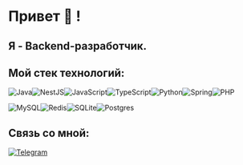 # Привет 👋 !

## Я - Backend-разработчик.

## Мой стек технологий:

<img alt="Java" src="https://img.shields.io/badge/java-%23ED8B00.svg?style=for-the-badge&logo=openjdk&logoColor=white"/><img alt="NestJS" src="https://img.shields.io/badge/nestjs-%23E0234E.svg?style=for-the-badge&logo=nestjs&logoColor=white"/><img alt="JavaScript" src="https://img.shields.io/badge/javascript-%23323330.svg?style=for-the-badge&logo=javascript&logoColor=%23F7DF1E"/><img alt="TypeScript" src="https://img.shields.io/badge/typescript-%23007ACC.svg?style=for-the-badge&logo=typescript&logoColor=white"/><img alt="Python" src="https://img.shields.io/badge/python-3670A0?style=for-the-badge&logo=python&logoColor=ffdd54"/><img alt="Spring" src="https://img.shields.io/badge/spring-%236DB33F.svg?style=for-the-badge&logo=spring&logoColor=white"/><img alt="PHP" src="https://img.shields.io/badge/php-%23777BB4.svg?style=for-the-badge&logo=php&logoColor=white"/>

<img alt="MySQL" src="https://img.shields.io/badge/mysql-4479A1.svg?style=for-the-badge&logo=mysql&logoColor=white"/><img alt="Redis" src="https://img.shields.io/badge/redis-%23DD0031.svg?style=for-the-badge&logo=redis&logoColor=white"/><img alt="SQLite" src="https://img.shields.io/badge/sqlite-%2307405e.svg?style=for-the-badge&logo=sqlite&logoColor=white"/><img alt="Postgres" src="https://img.shields.io/badge/postgres-%23316192.svg?style=for-the-badge&logo=postgresql&logoColor=white"/>

## Связь со мной:

<a href="https://t.me/the_pavuk"><img alt="Telegram" src="https://img.shields.io/badge/Telegram-2CA5E0?style=for-the-badge&logo=telegram&logoColor=white"/></a>
